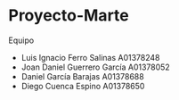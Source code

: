 # Proyecto-Marte
 
Equipo
- Luis Ignacio Ferro Salinas A01378248
- Joan Daniel Guerrero García A01378052
- Daniel García Barajas A01378688
- Diego Cuenca Espino A01378650
